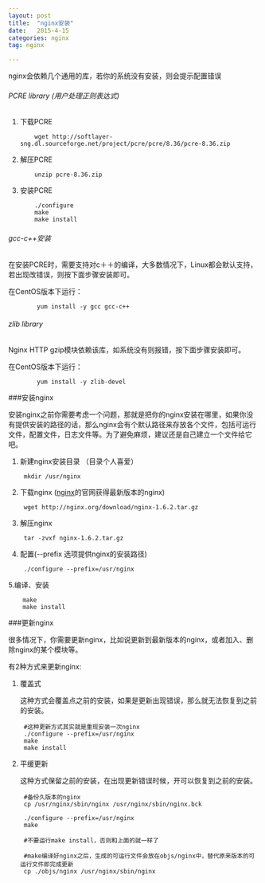 ```yaml
---
layout: post
title:  "nginx安装"
date:   2015-4-15
categories: nginx
tag: nginx

---
```



nginx会依赖几个通用的库，若你的系统没有安装，则会提示配置错误

###### PCRE library (用户处理正则表达式)
  
 1. 下载PCRE
 
 			wget http://softlayer-sng.dl.sourceforge.net/project/pcre/pcre/8.36/pcre-8.36.zip
 			
 2. 解压PCRE
 
 			unzip pcre-8.36.zip
 		
 3. 安装PCRE
 			
 			./configure 
 			make
 			make install
 	
###### gcc-c++安装
在安装PCRE时，需要支持对c＋＋的编译，大多数情况下，Linux都会默认支持，若出现改错误，则按下面步骤安装即可。


在CentOS版本下运行：

			yum install -y gcc gcc-c++
			
			
###### zlib library

Nginx HTTP gzip模块依赖该库，如系统没有则报错，按下面步骤安装即可。

在CentOS版本下运行：

			yum install -y zlib-devel
			


###安装nginx

安装nginx之前你需要考虑一个问题，那就是把你的nginx安装在哪里，如果你没有提供安装的路径的话，那么nginx会有个默认路径来存放各个文件，包括可运行文件，配置文件，日志文件等。为了避免麻烦，建议还是自己建立一个文件给它吧。

1. 新建nginx安装目录 （目录个人喜爱）
		
		mkdir /usr/nginx

2. 下载nginx ([nginx](www.nginx.com)的官网获得最新版本的nginx)
 		
 		wget http://nginx.org/download/nginx-1.6.2.tar.gz
 
3. 解压nginx

		tar -zvxf nginx-1.6.2.tar.gz
		
4. 配置(--prefix 选项提供nginx的安装路径)
		
		./configure --prefix=/usr/nginx
		
5.编译、安装

		make
		make install
		

###更新nginx

很多情况下，你需要更新nginx，比如说更新到最新版本的nginx，或者加入、删除nginx的某个模块等。

有2种方式来更新nginx:

1. 覆盖式
		
	这种方式会覆盖点之前的安装，如果是更新出现错误，那么就无法恢复到之前的安装。
		
		#这种更新方式其实就是重现安装一次nginx
		./configure --prefix=/usr/nginx
		make
		make install
	
2. 平缓更新
	
	这种方式保留之前的安装，在出现更新错误时候，开可以恢复到之前的安装。
		
		#备份久版本的nginx
		cp /usr/nginx/sbin/nginx /usr/nginx/sbin/nginx.bck
		
		./configure --prefix=/usr/nginx
		make
		
		#不要运行make install，否则和上面的就一样了
		
		#make编译好nginx之后，生成的可运行文件会放在objs/nginx中，替代原来版本的可运行文件即完成更新
		cp ./objs/nginx /usr/nginx/sbin/nginx




